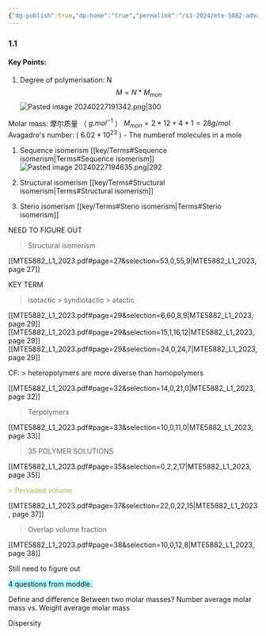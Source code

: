 ```yaml
---
{"dg-publish":true,"dp-home":"true","permalink":"/s1-2024/mte-5882-advanced-polymeric-materials/notes/","dgPassFrontmatter":true}
---
```



### 1.1 


#### Key Points:

1. Degree of polymerisation: N
$$
M = N * M_{mon}
$$
![Pasted image 20240227191342.png|300](/img/user/Pasted%20image%2020240227191342.png)

Molar mass: 摩尔质量 （ $g.mol^{-1}$ ）
$M_{mon} = 2 * 12 + 4 * 1 = 28 g/mol$
Avagadro's number: ( $6.02*10^{23}$ )
	- The numberof molecules in a mole

1. Sequence isomerism [[key/Terms#Sequence isomerism\|Terms#Sequence isomerism]]
![Pasted image 20240227194635.png|292](/img/user/Pasted%20image%2020240227194635.png)

3. Structural isomerism [[key/Terms#Structural isomerism\|Terms#Structural isomerism]]


4. Sterio isomerism [[key/Terms#Sterio isomerism\|Terms#Sterio isomerism]]




NEED TO FIGURE OUT

> Structural isomerism


[[MTE5882_L1_2023.pdf#page=27&selection=53,0,55,9|MTE5882_L1_2023, page 27]]


KEY TERM
>  isotactic > syndiotactic > atactic

[[MTE5882_L1_2023.pdf#page=29&selection=6,60,8,9|MTE5882_L1_2023, page 29]]
[[MTE5882_L1_2023.pdf#page=29&selection=15,1,16,12|MTE5882_L1_2023, page 29]]
[[MTE5882_L1_2023.pdf#page=29&selection=24,0,24,7|MTE5882_L1_2023, page 29]]

CF: > heteropolymers are more diverse than homopolymers

[[MTE5882_L1_2023.pdf#page=32&selection=14,0,21,0|MTE5882_L1_2023, page 32]]

> Terpolymers

[[MTE5882_L1_2023.pdf#page=33&selection=10,0,11,0|MTE5882_L1_2023, page 33]]


> 35 POLYMER SOLUTIONS

[[MTE5882_L1_2023.pdf#page=35&selection=0,2,2,17|MTE5882_L1_2023, page 35]]

<font color="#9bbb59">> Pervaded volume</font>

[[MTE5882_L1_2023.pdf#page=37&selection=22,0,22,15|MTE5882_L1_2023, page 37]]

> Overlap volume fraction

[[MTE5882_L1_2023.pdf#page=38&selection=10,0,12,8|MTE5882_L1_2023, page 38]]

Still need to figure out

<span style="background:#b1ffff">4 questions from moddle.</span>


Define and difference Between two molar masses?
Number average molar mass vs. Weight average molar mass


Dispersity

